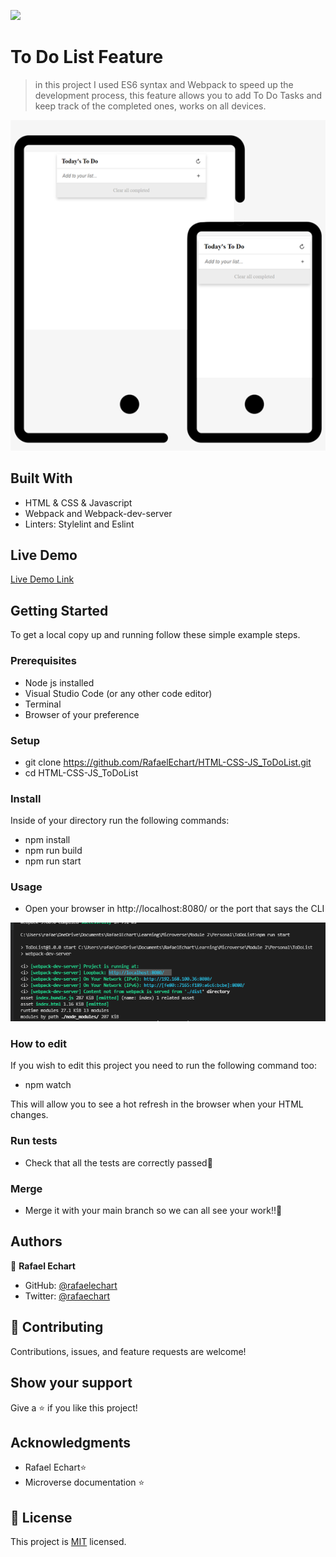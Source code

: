 ![](https://img.shields.io/badge/Microverse-blueviolet)

# To Do List Feature

> in this project I used ES6 syntax and Webpack to speed up the development process, this feature allows you to add To Do Tasks and keep track of the completed ones, works on all devices. 


![screenshot](./src/README/app_screenshot.png)

## Built With

- HTML & CSS & Javascript
- Webpack and Webpack-dev-server
- Linters: Stylelint and Eslint

## Live Demo

[Live Demo Link](https://rafaelechart.github.io/HTML-CSS-JS_ToDoList/dist)


## Getting Started

To get a local copy up and running follow these simple example steps.

### Prerequisites

- Node js installed
- Visual Studio Code (or any other code editor)
- Terminal
- Browser of your preference

### Setup

- git clone https://github.com/RafaelEchart/HTML-CSS-JS_ToDoList.git
- cd HTML-CSS-JS_ToDoList

### Install

Inside of your directory run the following commands:

- npm install 
- npm run build
- npm run start

### Usage

- Open your browser in http://localhost:8080/ or the port that says the CLI

![localhost](./src/README/localhost.png)



### How to edit

If you wish to edit this project you need to run the following command too:

- npm watch

This will allow you to see a hot refresh in the browser when your HTML changes. 

### Run tests

- Check that all the tests are correctly passed🤝

### Merge

- Merge it with your main branch so we can all see your work!!🤝


## Authors

👤 **Rafael Echart**

- GitHub: [@rafaelechart](https://github.com/rafaelechart)
- Twitter: [@rafaechart](https://twitter.com/rafaechart)


## 🤝 Contributing

Contributions, issues, and feature requests are welcome!


## Show your support

Give a ⭐️ if you like this project!

## Acknowledgments

- Rafael Echart⭐️
- Microverse documentation ⭐️

## 📝 License

This project is [MIT](./MIT.md) licensed.
